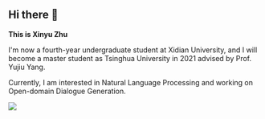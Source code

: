 ## Hi there 👋
**This is Xinyu Zhu**

I'm now a fourth-year undergraduate student at Xidian University, and I will become a master student as Tsinghua University in 2021 advised by Prof. Yujiu Yang.

Currently, I am interested in Natural Language Processing and working on Open-domain Dialogue Generation.


<a href="https://tianhongzxy.top/">
  <img align="left" src="https://github-readme-stats.vercel.app/api?username=tianhongzxy&count_private=true&show_icons=true" />
</a>  


<!--
**TianHongZXY/TianHongZXY** is a ✨ _special_ ✨ repository because its `README.md` (this file) appears on your GitHub profile.

Here are some ideas to get you started:

- 🔭 I’m currently working on ...
- 🌱 I’m currently learning ...
- 👯 I’m looking to collaborate on ...
- 🤔 I’m looking for help with ...
- 💬 Ask me about ...
- 📫 How to reach me: ...
- 😄 Pronouns: ...
- ⚡ Fun fact: ...
-->